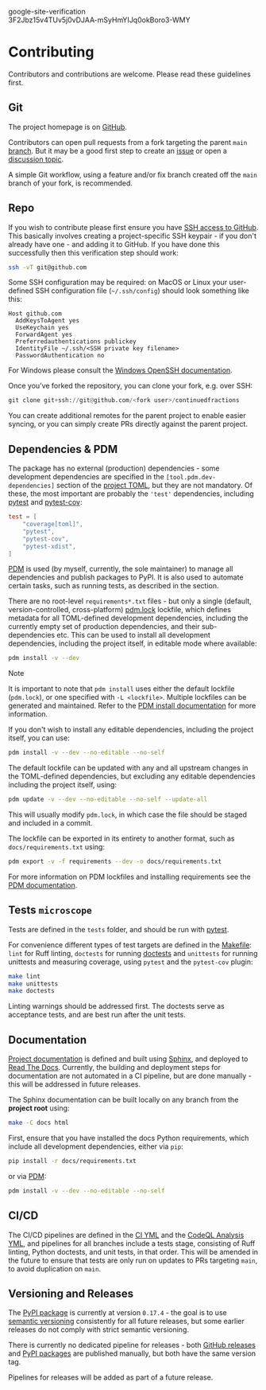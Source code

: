 google-site-verification  
3F2Jbz15v4TUv5j0vDJAA-mSyHmYIJq0okBoro3-WMY

# Contributing

Contributors and contributions are welcome. Please read these guidelines
first.

## Git

The project homepage is on
[GitHub](https://github.com/sr-murthy/continuedfractions).

Contributors can open pull requests from a fork targeting the parent
`main`
[branch](https://github.com/sr-murthy/continuedfractions/tree/main). But
it may be a good first step to create an
[issue](https://github.com/sr-murthy/continuedfractions/issues) or open
a [discussion
topic](https://github.com/sr-murthy/continuedfractions/discussions).

A simple Git workflow, using a feature and/or fix branch created off the
`main` branch of your fork, is recommended.

## Repo

If you wish to contribute please first ensure you have [SSH access to
GitHub](https://docs.github.com/en/authentication/connecting-to-github-with-ssh).
This basically involves creating a project-specific SSH keypair - if you
don't already have one - and adding it to GitHub. If you have done this
successfully then this verification step should work:

``` bash
ssh -vT git@github.com
```

Some SSH configuration may be required: on MacOS or Linux your
user-defined SSH configuration file (`~/.ssh/config`) should look
something like this:

``` shell
Host github.com
  AddKeysToAgent yes
  UseKeychain yes
  ForwardAgent yes
  Preferredauthentications publickey
  IdentityFile ~/.ssh/<SSH private key filename>
  PasswordAuthentication no
```

For Windows please consult the [Windows OpenSSH
documentation](https://learn.microsoft.com/en-us/windows-server/administration/openssh/openssh_server_configuration).

Once you’ve forked the repository, you can clone your fork, e.g. over
SSH:

``` python
git clone git+ssh://git@github.com/<fork user>/continuedfractions
```

You can create additional remotes for the parent project to enable
easier syncing, or you can simply create PRs directly against the parent
project.

## Dependencies & PDM

The package has no external (production) dependencies - some development
dependencies are specified in the `[tool.pdm.dev-dependencies]` section
of the [project
TOML](https://github.com/sr-murthy/continuedfractions/blob/main/pyproject.toml),
but they are not mandatory. Of these, the most important are probably
the `'test'` dependencies, including
[pytest](https://docs.pytest.org/en/8.0.x/) and
[pytest-cov](https://pytest-cov.readthedocs.io/):

``` toml
test = [
    "coverage[toml]",
    "pytest",
    "pytest-cov",
    "pytest-xdist",
]
```

[PDM](https://pdm-project.org/latest) is used (by myself, currently, the
sole maintainer) to manage all dependencies and publish packages to
PyPI. It is also used to automate certain tasks, such as running tests,
as described in the section.

There are no root-level `requirements*.txt` files - but only a single
(default, version-controlled, cross-platform)
[pdm.lock](https://github.com/sr-murthy/continuedfractions/blob/main/pdm.lock)
lockfile, which defines metadata for all TOML-defined development
dependencies, including the currently empty set of production
dependencies, and their sub-dependencies etc. This can be used to
install all development dependencies, including the project itself, in
editable mode where available:

``` bash
pdm install -v --dev
```

> [!NOTE]
> It is important to note that `pdm install` uses either the default
> lockfile (`pdm.lock`), or one specified with `-L <lockfile>`. Multiple
> lockfiles can be generated and maintained. Refer to the [PDM install
> documentation](https://pdm-project.org/latest/reference/cli/#install)
> for more information.

If you don't wish to install any editable dependencies, including the
project itself, you can use:

``` bash
pdm install -v --dev --no-editable --no-self
```

The default lockfile can be updated with any and all upstream changes in
the TOML-defined dependencies, but excluding any editable dependencies
including the project itself, using:

``` bash
pdm update -v --dev --no-editable --no-self --update-all
```

This will usually modify `pdm.lock`, in which case the file should be
staged and included in a commit.

The lockfile can be exported in its entirety to another format, such as
`docs/requirements.txt` using:

``` bash
pdm export -v -f requirements --dev -o docs/requirements.txt
```

For more information on PDM lockfiles and installing requirements see
the [PDM documentation](https://pdm-project.org/latest/).

## Tests `microscope`

Tests are defined in the `tests` folder, and should be run with
[pytest](https://pytest-cov.readthedocs.io/en/latest/).

For convenience different types of test targets are defined in the
[Makefile](https://github.com/sr-murthy/continuedfractions/blob/main/Makefile):
`lint` for Ruff linting, `doctests` for running
[doctests](https://docs.python.org/3/library/doctest.html) and
`unittests` for running unittests and measuring coverage, using `pytest`
and the `pytest-cov` plugin:

``` bash
make lint
make unittests
make doctests
```

Linting warnings should be addressed first. The doctests serve as
acceptance tests, and are best run after the unit tests.

## Documentation

[Project
documentation](https://continuedfractions.readthedocs.io/en/latest/) is
defined and built using [Sphinx](https://www.sphinx-doc.org/en/master/),
and deployed to [Read The Docs](https://readthedocs.org). Currently, the
building and deployment steps for documentation are not automated in a
CI pipeline, but are done manually - this will be addressed in future
releases.

The Sphinx documentation can be built locally on any branch from the
**project root** using:

``` bash
make -C docs html
```

First, ensure that you have installed the docs Python requirements,
which include all development dependencies, either via `pip`:

``` bash
pip install -r docs/requirements.txt
```

or via [PDM](https://pdm.fming.dev/latest/):

``` bash
pdm install -v --dev --no-editable --no-self
```

## CI/CD

The CI/CD pipelines are defined in the [CI
YML](https://github.com/sr-murthy/continuedfractions/blob/main/.github/workflows/ci.yml)
and the [CodeQL Analysis
YML](https://github.com/sr-murthy/continuedfractions/blob/main/.github/workflows/codeql-analysis.yml),
and pipelines for all branches include a tests stage, consisting of Ruff
linting, Python doctests, and unit tests, in that order. This will be
amended in the future to ensure that tests are only run on updates to
PRs targeting `main`, to avoid duplication on `main`.

## Versioning and Releases

The [PyPI package](https://pypi.org/project/continuedfractions/) is
currently at version `0.17.4` - the goal is to use [semantic
versioning](https://semver.org/) consistently for all future releases,
but some earlier releases do not comply with strict semantic versioning.

There is currently no dedicated pipeline for releases - both [GitHub
releases](https://github.com/sr-murthy/continuedfractions/releases) and
[PyPI packages](https://pypi.org/project/continuedfractions) are
published manually, but both have the same version tag.

Pipelines for releases will be added as part of a future release.